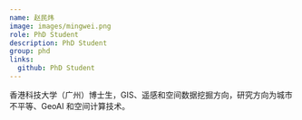 ```yaml
---
name: 赵民炜
image: images/mingwei.png
role: PhD Student
description: PhD Student
group: phd
links:
  github: PhD Student
---
```


香港科技大学（广州）博士生，GIS、遥感和空间数据挖掘方向，研究方向为城市不平等、GeoAI 和空间计算技术。 